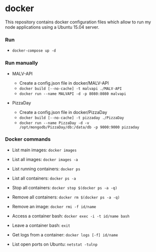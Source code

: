 # docker

This repository contains docker configuration files which allow to run my node applications using a Ubuntu 15.04 server.

### Run

  - `docker-compose up -d`

### Run manually

- MALV-API

  - Create a config.json file in docker/MALV-API
  - `docker build [--no-cache] -t malvapi ./MALV-API`
  - `docker run --name MALVAPI -d -p 8080:8080 malvapi`

- PizzaDay

  - Create a config.json file in docker/PizzaDay
  - `docker build [--no-cache] -t pizzaday ./PizzaDay`
  - `docker run --name PizzaDay -d -v /opt/mongodb/PizzaDay/db:/data/db -p 9000:9000 pizzaday`

### Docker commands

- List main images: `docker images`

- List all images: `docker images -a`

- List running containers: `docker ps`

- List all containers: `docker ps -a`

- Stop all containers: `docker stop $(docker ps -a -q)`

- Remove all containers: `docker rm $(docker ps -a -q)`

- Remove an image: `docker rmi -f id/name`

- Access a container bash: `docker exec -i -t id/name bash`

- Leave a container bash: `exit`

- Get logs from a container: `docker logs [-f] id/name`

- List open ports on Ubuntu: `netstat -tulnp`